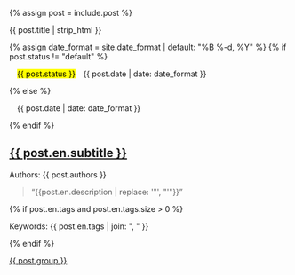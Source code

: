 {% assign post = include.post %}
    <a id="{{ post.id }}"></a>
    <article id="{{ post.id }}-article">
      <div>
        <p>{{ post.title | strip_html }}</p>
        {% assign date_format = site.date_format | default: "%B %-d, %Y" %}
        {% if post.status != "default" %}
        <p>&emsp;<mark>{{ post.status }}</mark>&emsp;<time datetime="{{ post.date }}">{{ post.date | date: date_format }}</time></p>
        {% else %}
        <p>&emsp;<time datetime="{{ post.date }}">{{ post.date | date: date_format }}</time></p>
        {% endif %}
      </div>
        <h2><a href="{{ post.credit }}" target="_blank"><div data-icon="ei-external-link" data-size="s"></div> {{ post.en.subtitle }}</a></h2>
      <p>Authors: {{ post.authors }}</p>
      <blockquote cite="{{ post.credit }}">
        <p class="content_en">“{{post.en.description | replace: '"', "'"}}”</p>
      </blockquote>
      {% if post.en.tags and post.en.tags.size > 0 %}
      <p>Keywords: {{ post.en.tags | join: ", " }}</p>
      {% endif %}
      <aside class="group"><a href="/studies_en_{{ post.group | downcase }}.html#{{ post.id }}"><div data-icon="ei-chevron-right" data-size="s"></div><p>{{ post.group }}</p></a></aside>
    </article>
